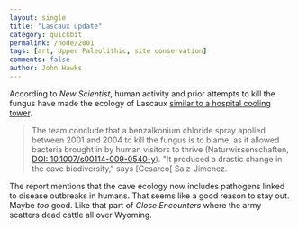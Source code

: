 ```yaml
---
layout: single 
title: "Lascaux update" 
category: quickbit
permalink: /node/2001
tags: [art, Upper Paleolithic, site conservation] 
comments: false 
author: John Hawks 
---
```



According to <i>New Scientist</i>, human activity and prior attempts to kill the fungus have made the ecology of Lascaux  <a href="http://www.newscientist.com/article/mg20227094.600-human-pathogens-threaten-ancient-cave-art.html">similar to a hospital cooling tower</a>. 

<blockquote>The team conclude that a benzalkonium chloride spray applied between 2001 and 2004 to kill the fungus is to blame, as it allowed bacteria brought in by human visitors to thrive (Naturwissenschaften, <a href="http://dx.doi.org/10.1007/s00114-009-0540-y">DOI: 10.1007/s00114-009-0540-y</a>). "It produced a drastic change in the cave biodiversity," says [Cesareo[ Saiz-Jimenez.</blockquote>

The report mentions that the cave ecology now includes pathogens linked to disease outbreaks in humans. That seems like a good reason to stay out. Maybe <i>too</i> good. Like that part of <i>Close Encounters</i> where the army scatters dead cattle all over Wyoming. 

